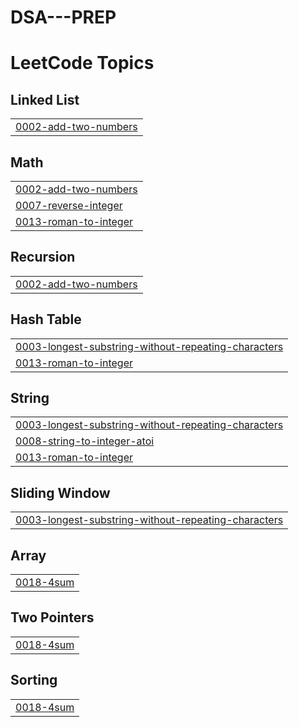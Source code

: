 # DSA---PREP
<!---LeetCode Topics Start-->
# LeetCode Topics
## Linked List
|  |
| ------- |
| [0002-add-two-numbers](https://github.com/eternal200/DSA---PREP/tree/master/0002-add-two-numbers) |
## Math
|  |
| ------- |
| [0002-add-two-numbers](https://github.com/eternal200/DSA---PREP/tree/master/0002-add-two-numbers) |
| [0007-reverse-integer](https://github.com/eternal200/DSA---PREP/tree/master/0007-reverse-integer) |
| [0013-roman-to-integer](https://github.com/eternal200/DSA---PREP/tree/master/0013-roman-to-integer) |
## Recursion
|  |
| ------- |
| [0002-add-two-numbers](https://github.com/eternal200/DSA---PREP/tree/master/0002-add-two-numbers) |
## Hash Table
|  |
| ------- |
| [0003-longest-substring-without-repeating-characters](https://github.com/eternal200/DSA---PREP/tree/master/0003-longest-substring-without-repeating-characters) |
| [0013-roman-to-integer](https://github.com/eternal200/DSA---PREP/tree/master/0013-roman-to-integer) |
## String
|  |
| ------- |
| [0003-longest-substring-without-repeating-characters](https://github.com/eternal200/DSA---PREP/tree/master/0003-longest-substring-without-repeating-characters) |
| [0008-string-to-integer-atoi](https://github.com/eternal200/DSA---PREP/tree/master/0008-string-to-integer-atoi) |
| [0013-roman-to-integer](https://github.com/eternal200/DSA---PREP/tree/master/0013-roman-to-integer) |
## Sliding Window
|  |
| ------- |
| [0003-longest-substring-without-repeating-characters](https://github.com/eternal200/DSA---PREP/tree/master/0003-longest-substring-without-repeating-characters) |
## Array
|  |
| ------- |
| [0018-4sum](https://github.com/eternal200/DSA---PREP/tree/master/0018-4sum) |
## Two Pointers
|  |
| ------- |
| [0018-4sum](https://github.com/eternal200/DSA---PREP/tree/master/0018-4sum) |
## Sorting
|  |
| ------- |
| [0018-4sum](https://github.com/eternal200/DSA---PREP/tree/master/0018-4sum) |
<!---LeetCode Topics End-->